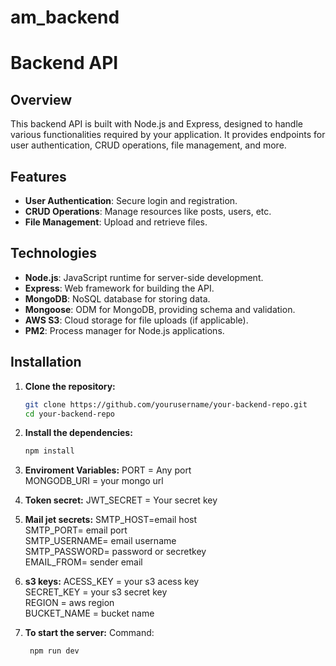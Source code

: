 # am_backend

# Backend API

## Overview

This backend API is built with Node.js and Express, designed to handle various functionalities required by your application. It provides endpoints for user authentication, CRUD operations, file management, and more.

## Features

- **User Authentication**: Secure login and registration.
- **CRUD Operations**: Manage resources like posts, users, etc.
- **File Management**: Upload and retrieve files.

## Technologies

- **Node.js**: JavaScript runtime for server-side development.
- **Express**: Web framework for building the API.
- **MongoDB**: NoSQL database for storing data.
- **Mongoose**: ODM for MongoDB, providing schema and validation.
- **AWS S3**: Cloud storage for file uploads (if applicable).
- **PM2**: Process manager for Node.js applications.

## Installation

1. **Clone the repository:**

   ```bash
   git clone https://github.com/yourusername/your-backend-repo.git
   cd your-backend-repo
   ```

2. **Install the dependencies:**
   
   ```bash
   npm install
   ```

3. **Enviroment Variables:**
    PORT  = Any port <br>
    MONGODB_URI = your mongo url <br>

4. **Token secret:**
    JWT_SECRET = Your secret key


5. **Mail jet secrets:**
    SMTP_HOST=email host <br>
    SMTP_PORT= email port <br>
    SMTP_USERNAME= email username <br>
    SMTP_PASSWORD= password or secretkey <br>
    EMAIL_FROM= sender email


6. **s3 keys:**
    ACESS_KEY = your s3 acess key <br>
    SECRET_KEY = your s3 secret key <br>
    REGION = aws region <br>
    BUCKET_NAME = bucket name <br>

7. **To start the server:**
    Command: 
    ```bash
     npm run dev
   ```
